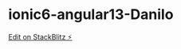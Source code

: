 # ionic6-angular13-Danilo

[Edit on StackBlitz ⚡️](https://stackblitz.com/edit/ionic6-angular13-pfkx96)